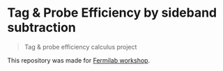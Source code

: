# Tag & Probe Efficiency by sideband subtraction

> Tag &amp; probe efficiency calculus project

This repository was made for [Fermilab workshop](https://cms-opendata-workshop.github.io/2020-09-30-cms-open-data-workshop-for-theorists).
